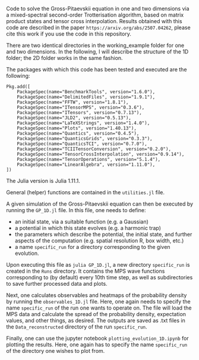 Code to solve the Gross-Pitaevskii equation in one and two dimensions via a mixed-spectral second-order Trotterisation algorithm, based on matrix product states and tensor cross interpolation. Results obtained with this code are described in the paper `https://arxiv.org/abs/2507.04262`, please cite this work if you use the code in this repository.

There are two identical directories in the working_example folder for one and two dimensions. In the following, I will describe the structure of the 1D folder; the 2D folder works in the same fashion.

The packages with which this code has been tested and executed are the following:

```
Pkg.add([
    PackageSpec(name="BenchmarkTools", version="1.6.0"),
    PackageSpec(name="DelimitedFiles", version="1.9.1"),
    PackageSpec(name="FFTW", version="1.8.1"),
    PackageSpec(name="ITensorMPS", version="0.3.6"),
    PackageSpec(name="ITensors", version="0.7.13"),
    PackageSpec(name="JLD2", version="0.5.13"),
    PackageSpec(name="LaTeXStrings", version="1.4.0"),
    PackageSpec(name="Plots", version="1.40.13"),
    PackageSpec(name="Quantics", version="0.4.5"),
    PackageSpec(name="QuanticsGrids", version="0.3.3"),
    PackageSpec(name="QuanticsTCI", version="0.7.0"),
    PackageSpec(name="TCIITensorConversion", version="0.2.0"),
    PackageSpec(name="TensorCrossInterpolation", version="0.9.14"),
    PackageSpec(name="TensorOperations", version="5.1.4"),
    PackageSpec(name="LinearAlgebra", version="1.11.0"),
])

```
The Julia version is Julia 1.11.1.


General (helper) functions are contained in the `utilities.jl` file. 

A given simulation of the Gross-Pitaevskii equation can then be executed by running the `GP_1D.jl` file. In this file, one needs to define:
- an initial state, via a suitable function (e.g. a Gaussian)
- a potential in which this state evolves (e.g. a harmonic trap)
- the parameters which describe the potential, the initial state, and further aspects of the computation (e.g. spatial resolution R, box width, etc.)
- a name `specific_run` for a directory corresponding to the given evolution.

Upon executing this file as `julia GP_1D.jl`, a new directory `specific_run` is created in the `Runs` directory. It contains the MPS wave functions corresponding to (by default) every 10th time step, as well as subdirectories to save further processed data and plots.

Next, one calculates observables and heatmaps of the probability density by running the `observables_1D.jl` file. Here, one again needs to specify the name `specific_run` of the run one wants to operate on. The file will load the MPS data and calculate the spread of the probability density, expectation values, and other things, as desired. The outputs are saved as .txt files in the `Data_reconstructed` directory of the run `specific_run`. 

Finally, one can use the jupyter notebook `plotting_evolution_1D.ipynb` for plotting the results. Here, one again has to specify the name `specific_run` of the directory one wishes to plot from. 

